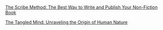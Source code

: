
[The Scribe Method: The Best Way to Write and Publish Your Non-Fiction Book](https://www.amazon.com/Scribe-Method-Write-Publish-Non-Fiction-ebook/dp/B07PQX7RNB/ref=pd_sim_351_4/144-5301372-3938522?_encoding=UTF8&pd_rd_i=B07PQX7RNB&pd_rd_r=11b426fa-9bac-11e9-bd29-f56f00babb57&pd_rd_w=6E1EW&pd_rd_wg=RuEQ1&pf_rd_p=90485860-83e9-4fd9-b838-b28a9b7fda30&pf_rd_r=0E19T0RJCQ3F3RWVQMZJ&psc=1&refRID=0E19T0RJCQ3F3RWVQMZJ)

[The Tangled Mind: Unraveling the Origin of Human Nature](https://www.amazon.com/Tangled-Mind-Unraveling-Origin-Nature-ebook/dp/B07RC2HGNJ/ref=tmm_kin_swatch_0?_encoding=UTF8&qid=&sr=) 
